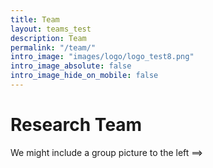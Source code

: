 ```yaml
---
title: Team
layout: teams_test
description: Team
permalink: "/team/"
intro_image: "images/logo/logo_test8.png"
intro_image_absolute: false
intro_image_hide_on_mobile: false
---
```


# Research Team
We might include a group picture to the left ==>